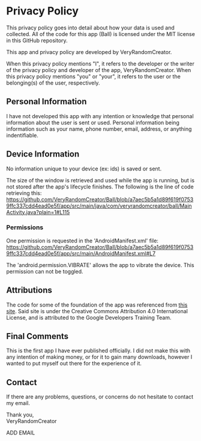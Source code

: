 # Privacy Policy
This privacy policy goes into detail about how your data is used and collected. All of the code for this app (Ball) is licensed under the MIT license in this GitHub repository.

This app and privacy policy are developed by VeryRandomCreator.

When this privacy policy mentions "I", it refers to the developer or the writer of the privacy policy and developer of the app, VeryRandomCreator.
When this privacy policy mentions "you" or "your", it refers to the user or the belonging(s) of the user, respectively.

## Personal Information
I have not developed this app with any intention or knowledge that personal information about the user is sent or used. Personal information being information such as your name, phone number, email, address, or anything indentifiable.

## Device Information
No information unique to your device (ex: ids) is saved or sent.

The size of the window is retrieved and used while the app is running, but is not stored after the app's lifecycle finishes. The following is the line of code retrieving this:
https://github.com/VeryRandomCreator/Ball/blob/a7aec5b5a1d89f619f07539ffc337cdd4ead0e5f/app/src/main/java/com/veryrandomcreator/ball/MainActivity.java?plain=1#L115

### Permissions
One permission is requested in the 'AndroidManifest.xml' file:
https://github.com/VeryRandomCreator/Ball/blob/a7aec5b5a1d89f619f07539ffc337cdd4ead0e5f/app/src/main/AndroidManifest.xml#L7

The 'android.permission.VIBRATE' allows the app to vibrate the device. This permission can not be toggled.

## Attributions
The code for some of the foundation of the app was referenced from <a href="https://google-developer-training.github.io/android-developer-advanced-course-practicals/unit-5-advanced-graphics-and-views/lesson-11-canvas/11-2-p-create-a-surfaceview/11-2-p-create-a-surfaceview.html">this site</a>. Said site is under the Creative Commons Attribution 4.0 International License, and is attributed to the Google Developers Training Team.

## Final Comments
This is the first app I have ever published officially. I did not make this with any intention of making money, or for it to gain many downloads, however I wanted to put myself out there for the experience of it.

## Contact
If there are any problems, questions, or concerns do not hesitate to contact my email.

Thank you,  
VeryRandomCreator

ADD EMAIL
